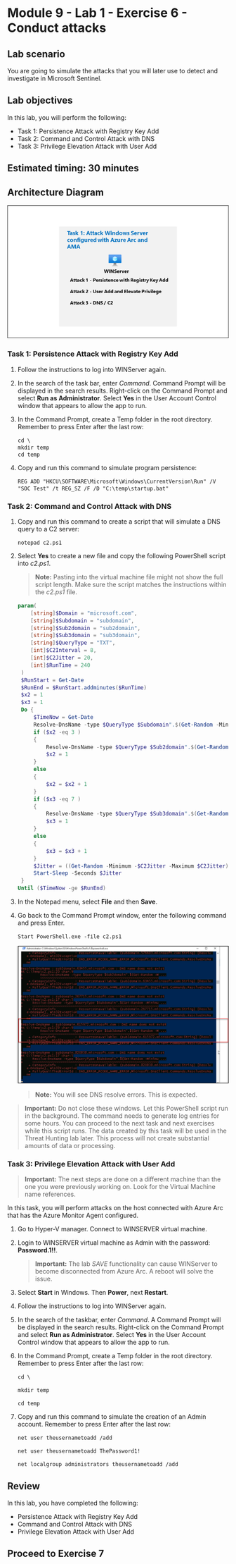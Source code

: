 # Module 9 - Lab 1 - Exercise 6 - Conduct attacks

## Lab scenario

You are going to simulate the attacks that you will later use to detect and investigate in Microsoft Sentinel.

## Lab objectives
 In this lab, you will perform the following:
- Task 1: Persistence Attack with Registry Key Add 
- Task 2: Command and Control Attack with DNS
- Task 3: Privilege Elevation Attack with User Add

## Estimated timing: 30 minutes

## Architecture Diagram

  ![Lab overview.](../Media/labscenarioupd.png)

### Task 1: Persistence Attack with Registry Key Add 

1. Follow the instructions to log into WINServer again.

1. In the search of the task bar, enter *Command*. Command Prompt will be displayed in the search results. Right-click on the Command Prompt and select **Run as Administrator**. Select **Yes** in the User Account Control window that appears to allow the app to run.

1. In the Command Prompt, create a Temp folder in the root directory. Remember to press Enter after the last row:

    ```CommandPrompt
    cd \
    mkdir temp
    cd temp
    ```

1. Copy and run this command to simulate program persistence:

    ```CommandPrompt
    REG ADD "HKCU\SOFTWARE\Microsoft\Windows\CurrentVersion\Run" /V "SOC Test" /t REG_SZ /F /D "C:\temp\startup.bat"
    ```

### Task 2: Command and Control Attack with DNS

1. Copy and run this command to create a script that will simulate a DNS query to a C2 server:

    ```CommandPrompt
    notepad c2.ps1
    ```

1. Select **Yes** to create a new file and copy the following PowerShell script into *c2.ps1*.

    >**Note:** Pasting into the virtual machine file might not show the full script length. Make sure the script matches the instructions within the *c2.ps1* file.

    ```PowerShell
    param(
        [string]$Domain = "microsoft.com",
        [string]$Subdomain = "subdomain",
        [string]$Sub2domain = "sub2domain",
        [string]$Sub3domain = "sub3domain",
        [string]$QueryType = "TXT",
        [int]$C2Interval = 8,
        [int]$C2Jitter = 20,
        [int]$RunTime = 240
     )
     $RunStart = Get-Date
     $RunEnd = $RunStart.addminutes($RunTime)
     $x2 = 1
     $x3 = 1 
     Do {
         $TimeNow = Get-Date
         Resolve-DnsName -type $QueryType $Subdomain".$(Get-Random -Minimum 1 -Maximum 999999)."$Domain -QuickTimeout
         if ($x2 -eq 3 )
         {
             Resolve-DnsName -type $QueryType $Sub2domain".$(Get-Random -Minimum 1 -Maximum 999999)."$Domain -QuickTimeout
             $x2 = 1
         }
         else
         {
             $x2 = $x2 + 1
         }    
         if ($x3 -eq 7 )
         {
             Resolve-DnsName -type $QueryType $Sub3domain".$(Get-Random -Minimum 1 -Maximum 999999)."$Domain -QuickTimeout
             $x3 = 1
         }
         else
         {
             $x3 = $x3 + 1
         }
         $Jitter = ((Get-Random -Minimum -$C2Jitter -Maximum $C2Jitter) / 100 + 1) +$C2Interval
         Start-Sleep -Seconds $Jitter
     }
    Until ($TimeNow -ge $RunEnd)
    ```

1. In the Notepad menu, select **File** and then **Save**. 

1. Go back to the Command Prompt window, enter the following command and press Enter.

    ```CommandPrompt
    Start PowerShell.exe -file c2.ps1
    ```
    
      ![Lab overview.](../Media/cmd.png)
   
    >**Note:** You will see DNS resolve errors. This is expected.

>**Important:** Do not close these windows. Let this PowerShell script run in the background. The command needs to generate log entries for some hours. You can proceed to the next task and next exercises while this script runs. The data created by this task will be used in the Threat Hunting lab later. This process will not create substantial amounts of data or processing.

### Task 3: Privilege Elevation Attack with User Add

>**Important:** The next steps are done on a different machine than the one you were previously working on. Look for the Virtual Machine name references.

In this task, you will perform attacks on the host connected with Azure Arc that has the Azure Monitor Agent configured.

1. Go to Hyper-V manager. Connect to WINSERVER virtual machine.

1. Login to WINSERVER virtual machine as Admin with the password: **Password.1!!**.  

    >**Important:** The lab *SAVE* functionality can cause WINServer to become disconnected from Azure Arc. A reboot will solve the issue. 

1. Select **Start** in Windows. Then **Power**, next **Restart**.

1. Follow the instructions to log into WINServer again.

1. In the search of the taskbar, enter *Command*. A Command Prompt will be displayed in the search results. Right-click on the Command Prompt and select **Run as Administrator**. Select **Yes** in the User Account Control window that appears to allow the app to run.

1. In the Command Prompt, create a Temp folder in the root directory. Remember to press Enter after the last row:

    ```CommandPrompt
    cd \
    ```
    ```CommandPrompt
    mkdir temp
    ```
    ```CommandPrompt
    cd temp
    ```

1. Copy and run this command to simulate the creation of an Admin account. Remember to press Enter after the last row:

    ```CommandPrompt
    net user theusernametoadd /add
    ```
    ```CommandPrompt
    net user theusernametoadd ThePassword1!
    ```
    ```CommandPrompt
    net localgroup administrators theusernametoadd /add
    ```

## Review
In this lab, you have completed the following:
- Persistence Attack with Registry Key Add 
- Command and Control Attack with DNS
- Privilege Elevation Attack with User Add

## Proceed to Exercise 7
